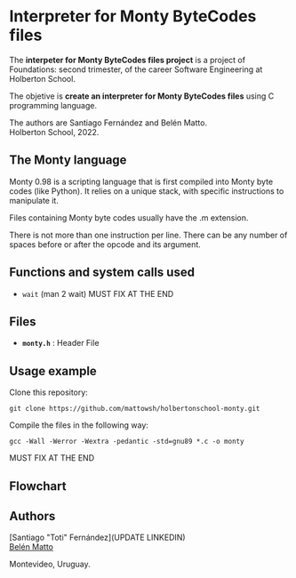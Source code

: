 # Interpreter for Monty ByteCodes files
The **interpeter for Monty ByteCodes files project** is a project of Foundations: second trimester, of the career Software Engineering at Holberton School.

The objetive is **create an interpreter for Monty ByteCodes files** using C programming language.

The authors are Santiago Fernández and Belén Matto.  
Holberton School, 2022.  

## The Monty language
Monty 0.98 is a scripting language that is first compiled into Monty byte codes (like Python). It relies on a unique stack, with specific instructions to manipulate it.

Files containing Monty byte codes usually have the .m extension.

There is not more than one instruction per line. There can be any number of spaces before or after the opcode and its argument.

## Functions and system calls used
- `wait` (man 2 wait)  MUST FIX AT THE END

## Files
- **`monty.h`** : Header File  

## Usage example
Clone this repository:

    git clone https://github.com/mattowsh/holbertonschool-monty.git

Compile the files in the following way:

    gcc -Wall -Werror -Wextra -pedantic -std=gnu89 *.c -o monty

MUST FIX AT THE END

## Flowchart

## Authors
[Santiago "Toti" Fernández](UPDATE LINKEDIN)  
[Belén Matto](https://www.linkedin.com/in/mattobelen/) 

Montevideo, Uruguay.
